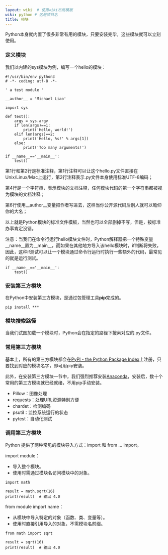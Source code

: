 ```yaml
---
layout: wiki  # 使用wiki布局模板
wiki: python # 这是项目名
title: 模块
---
```


Python本身就内置了很多非常有用的模块，只要安装完毕，这些模块就可以立刻使用。

### 定义模块

我们以内建的sys模块为例，编写一个hello的模块：
```
#!/usr/bin/env python3
# -*- coding: utf-8 -*-

' a test module '

__author__ = 'Michael Liao'

import sys

def test():
    args = sys.argv
    if len(args)==1:
        print('Hello, world!')
    elif len(args)==2:
        print('Hello, %s!' % args[1])
    else:
        print('Too many arguments!')

if __name__=='__main__':
    test()
```
第1行和第2行是标准注释，第1行注释可以让这个hello.py文件直接在Unix/Linux/Mac上运行，第2行注释表示.py文件本身使用标准UTF-8编码；

第4行是一个字符串，表示模块的文档注释，任何模块代码的第一个字符串都被视为模块的文档注释；

第6行使用__author__变量把作者写进去，这样当你公开源代码后别人就可以瞻仰你的大名；

以上就是Python模块的标准文件模板，当然也可以全部删掉不写，但是，按标准办事肯定没错。

注意：当我们在命令行运行hello模块文件时，Python解释器把一个特殊变量__name__置为__main__，而如果在其他地方导入该hello模块时，if判断将失败，因此，这种if测试可以让一个模块通过命令行运行时执行一些额外的代码，最常见的就是运行测试。
```
if __name__=='__main__':
    test()
```

### 安装第三方模块
在Python中安装第三方模块，是通过包管理工具**pip**完成的。
```
pip install ***
```

### 模块搜索路径
当我们试图加载一个模块时，Python会在指定的路径下搜索对应的.py文件。

### 常用第三方模块
基本上，所有的第三方模块都会在[PyPI - the Python Package Index](https://pypi.org/)上注册，只要找到对应的模块名字，即可用pip安装。

此外，在安装第三方模块一节中，我们强烈推荐安装[Anaconda](https://www.anaconda.com/)，安装后，数十个常用的第三方模块就已经就绪，不用pip手动安装。

- Pillow：图像处理
- requests：处理URL资源特别方便
- chardet：检测编码
- psutil：监控系统运行的状态
- pytest：自动化测试

### 调用第三方模块
Python 提供了两种常见的模块导入方式：import 和 from ... import。

import module：
- 导入整个模块。
- 使用时需通过模块名访问模块中的对象。
``` 
import math

result = math.sqrt(16)
print(result)  # 输出 4.0
```

from module import name：
- 从模块中导入特定的对象（函数、类、变量等）。
- 使用时直接引用导入的对象，不需模块名前缀。
```
from math import sqrt

result = sqrt(16)
print(result)  # 输出 4.0
```
